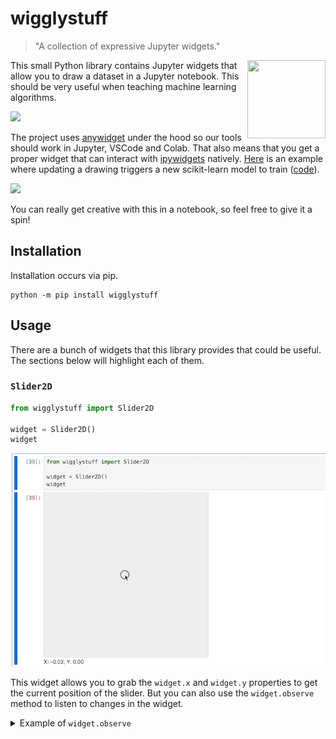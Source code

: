 # wigglystuff 

> "A collection of expressive Jupyter widgets."
 
<img src="imgs/logo.png" width=125 height=125 align="right" style="z-index: 9999;">

This small Python library contains Jupyter widgets that allow you to draw a dataset in a Jupyter
notebook. This should be very useful when teaching machine learning algorithms.

![](imgs/widget.gif)

The project uses [anywidget](https://anywidget.dev/) under the hood so our tools should work in Jupyter, VSCode and Colab. That also means that you get a proper widget that can interact with [ipywidgets](https://ipywidgets.readthedocs.io/en/stable/) natively. [Here](https://www.youtube.com/watch?v=STPv0jSAQEk) is an example where updating a drawing triggers a new scikit-learn model to train ([code](https://github.com/probabl-ai/youtube-appendix/blob/main/04-drawing-data/notebook.ipynb)).

![](imgs/update.gif)

You can really get creative with this in a notebook, so feel free to give it a spin!

## Installation 

Installation occurs via pip. 

```
python -m pip install wigglystuff
```

## Usage

There are a bunch of widgets that this library provides that could be useful. The sections below will highlight each of them.

### `Slider2D`

```python
from wigglystuff import Slider2D

widget = Slider2D()
widget
```

![](imgs/slider2d.gif)

This widget allows you to grab the `widget.x` and `widget.y` properties to get the current position of the slider. But you can also use the `widget.observe` method to listen to changes in the widget. 

<details>
<summary>Example of <code>widget.observe</code></summary>

```python
import ipywidgets
from wigglystuff import Slider2D
import matplotlib.pylab as plt

widget = Slider2D()
output = ipywidgets.Output()
state = [[0.0, 0.0]]

@output.capture(clear_output=True)
def on_change(change):
    if abs(widget.x - state[-1][0]) > 0.01:
        if abs(widget.y - state[-1][1]) > 0.01:
            state.append([widget.x, widget.y])
    for elem in state[-5:]:
        print(elem)

widget.observe(on_change)
on_change(None)
ipywidgets.HBox([widget, output])
```
</details>